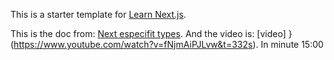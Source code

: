 This is a starter template for [Learn Next.js](https://nextjs.org/learn).

This is the doc from: [Next especifit types](https://nextjs.org/learn/excel/typescript/nextjs-types).
And the video is: [video] }(https://www.youtube.com/watch?v=fNjmAiPJLvw&t=332s). In minute 15:00

